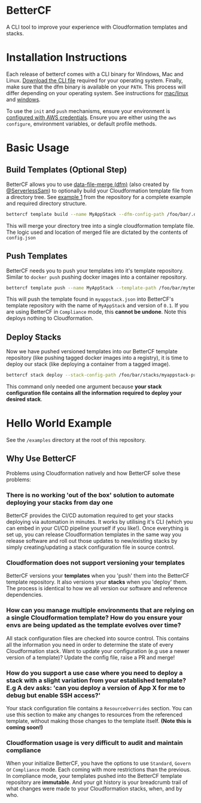 # BetterCF

A CLI tool to improve your experience with Cloudformation templates and stacks.

# Installation Instructions

Each release of bettercf comes with a CLI binary for Windows, Mac and Linux. [Download the CLI file](https://github.com/ServerlessSam/bettercf/releases) required for your operating system. Finally, make sure that the dfm binary is available on your `PATH`. This process will differ depending on your operating system. See instructions for [mac/linux](https://stackoverflow.com/questions/14637979/how-to-permanently-set-path-on-linux-unix) and [windows](https://stackoverflow.com/questions/1618280/where-can-i-set-path-to-make-exe-on-windows).

To use the `init` and `push` mechanisms, ensure your environment is [configured with AWS credentials](https://boto3.amazonaws.com/v1/documentation/api/latest/guide/credentials.html). Ensure you are either using the `aws configure`, environment variables, or default profile methods.

# Basic Usage

## Build Templates (Optional Step)
BetterCF allows you to use [data-file-merge (dfm)](https://github.com/ServerlessSam/data-file-merge) (also created by [@ServerlessSam](https://github.com/ServerlessSam)) to optionally build your Cloudformation template file from a directory tree. See [example 1](https://github.com/ServerlessSam/bettercf/tree/main/examples) from the repository for a complete example and required directory structure.

```bash
bettercf template build --name MyAppStack --dfm-config-path /foo/bar/.dfm/config.json --dfm-root-path /foo/bar/mytemplates 
```
This will merge your directory tree into a single cloudformation template file. The logic used and location of merged file are dictated by the contents of `config.json`

## Push Templates
BetterCF needs you to push your templates into it's template repository. Similar to `docker push` pushing docker images into a container repository.

```bash
bettercf template push --name MyAppStack --template-path /foo/bar/mytemplates/myappstack.json --template-version 0.1
```

This will push the template found in `myappstack.json` into BetterCF's template repository with the name of `MyAppStack` and version of `0.1`. If you are using BetterCF in `Compliance` mode, this **cannot be undone**. Note this deploys nothing to Cloudformation.

## Deploy Stacks
Now we have pushed versioned templates into our BetterCF template repository (like pushing tagged docker images into a registry), it is time to deploy our stack (like deploying a container from a tagged image).

```bash
bettercf stack deploy --stack-config-path /foo/bar/stacks/myappstack-production.json
```

This command only needed one argument because **your stack configuration file contains all the information required to deploy your desired stack**.
# Hello World Example

See the `/examples` directory at the root of this repository.

## Why Use BetterCF

Problems using Cloudformation natively and how BetterCF solve these problems:
### There is no working 'out of the box' solution to automate deploying your stacks from day one

BetterCF provides the CI/CD automation required to get your stacks deploying via automation in minutes. It works by utilising it's CLI (which you can embed in your CI/CD pipeline yourself if you like!). Once everything is set up, you can release Cloudformation templates in the same way you release software and roll out those updates to new/existing stacks by simply creating/updating a stack configuration file in source control.
  
### Cloudformation does not support versioning your templates

BetterCF versions your **templates** when you 'push' them into the BetterCF template repository. It also versions your **stacks** when you 'deploy' them. The process is identical to how we all version our software and reference dependencies.
  
### How can you manage multiple environments that are relying on a single Cloudformation template? How do you ensure your envs are being updated as the template evolves over time?

All stack configuration files are checked into source control. This contains all the information you need in order to determine the state of every Cloudformation stack. Want to update your configuration (e.g use a newer version of a template)? Update the config file, raise a PR and merge!
  
### How do you support a use case where you need to deploy a stack with a slight variation from your established template? E.g A dev asks: 'can you deploy a version of App X for me to debug but enable SSH access?'

Your stack configuration file contains a `ResourceOverrides` section. You can use this section to make any changes to resources from the referenced template, without making those changes to the template itself. **(Note this is coming soon!)**
  
### Cloudformation usage is very difficult to audit and maintain compliance

When your initialize BetterCF, you have the options to use `Standard`, `Govern` or `Compliance` mode. Each coming with more restrictions than the previous. In compliance mode, your templates pushed into the BetterCF template repository are **immutable**. And your git history is your breadcrumb trail of what changes were made to your Cloudformation stacks, when, and by who.
